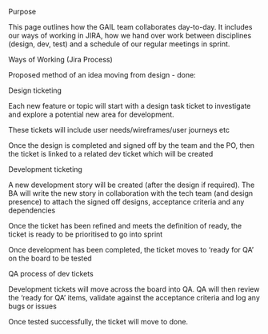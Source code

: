  Purpose

This page outlines how the GAIL team collaborates day-to-day. It includes our ways of working in JIRA, how we hand over work between disciplines (design, dev, test) and a schedule of our regular meetings in sprint.



  Ways of Working (Jira Process)

Proposed method of an idea moving from design - done:

Design ticketing

Each new feature or topic will start with a design task ticket to investigate and explore a potential new area for development. 

These tickets will include user needs/wireframes/user journeys etc

Once the design is completed and signed off by the team and the PO, then the ticket is linked to a related dev ticket which will be created

Development ticketing

A new development story will be created (after the design if required). The BA will write the new story in collaboration with the tech team (and design presence) to attach the signed off designs, acceptance criteria and any dependencies

Once the ticket has been refined and meets the definition of ready, the ticket is ready to be prioritised to go into sprint

Once development has been completed, the ticket moves to ‘ready for QA’ on the board to be tested

QA process of dev tickets

Development tickets will move across the board into QA. QA will then review the ‘ready for QA’ items, validate against the acceptance criteria and log any bugs or issues

Once tested successfully, the ticket will move to done.
